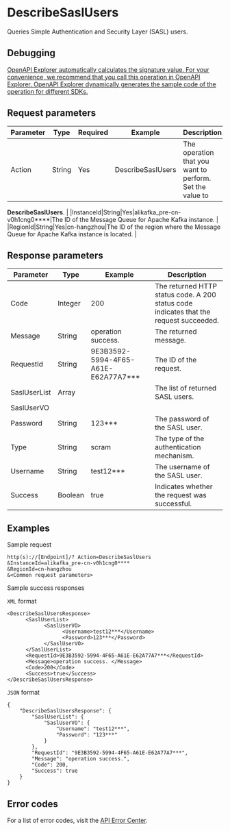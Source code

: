# DescribeSaslUsers

Queries Simple Authentication and Security Layer \(SASL\) users.

## Debugging

[OpenAPI Explorer automatically calculates the signature value. For your convenience, we recommend that you call this operation in OpenAPI Explorer. OpenAPI Explorer dynamically generates the sample code of the operation for different SDKs.](https://api.aliyun.com/#product=alikafka&api=DescribeSaslUsers&type=RPC&version=2019-09-16)

## Request parameters

|Parameter|Type|Required|Example|Description|
|---------|----|--------|-------|-----------|
|Action|String|Yes|DescribeSaslUsers|The operation that you want to perform. Set the value to

 **DescribeSaslUsers**. |
|InstanceId|String|Yes|alikafka\_pre-cn-v0h1cng0\*\*\*\*|The ID of the Message Queue for Apache Kafka instance. |
|RegionId|String|Yes|cn-hangzhou|The ID of the region where the Message Queue for Apache Kafka instance is located. |

## Response parameters

|Parameter|Type|Example|Description|
|---------|----|-------|-----------|
|Code|Integer|200|The returned HTTP status code. A 200 status code indicates that the request succeeded. |
|Message|String|operation success.|The returned message. |
|RequestId|String|9E3B3592-5994-4F65-A61E-E62A77A7\*\*\*|The ID of the request. |
|SaslUserList|Array| |The list of returned SASL users. |
|SaslUserVO| | | |
|Password|String|123\*\*\*|The password of the SASL user. |
|Type|String|scram|The type of the authentication mechanism. |
|Username|String|test12\*\*\*|The username of the SASL user. |
|Success|Boolean|true|Indicates whether the request was successful. |

## Examples

Sample request

```
http(s)://[Endpoint]/? Action=DescribeSaslUsers
&InstanceId=alikafka_pre-cn-v0h1cng0****
&RegionId=cn-hangzhou
&<Common request parameters>
```

Sample success responses

`XML` format

```
<DescribeSaslUsersResponse>
      <SaslUserList>
            <SaslUserVO>
                  <Username>test12***</Username>
                  <Password>123***</Password>
            </SaslUserVO>
      </SaslUserList>
      <RequestId>9E3B3592-5994-4F65-A61E-E62A77A7***</RequestId>
      <Message>operation success. </Message>
      <Code>200</Code>
      <Success>true</Success>
</DescribeSaslUsersResponse>
```

`JSON` format

```
{
    "DescribeSaslUsersResponse": {
        "SaslUserList": {
            "SaslUserVO": {
                "Username": "test12***",
                "Password": "123***"
            }
        },
        "RequestId": "9E3B3592-5994-4F65-A61E-E62A77A7***",
        "Message": "operation success.",
        "Code": 200,
        "Success": true
    }
}
```

## Error codes

For a list of error codes, visit the [API Error Center](https://error-center.alibabacloud.com/status/product/alikafka).

